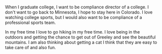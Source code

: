 <!DOCTYPE html>
<html lang="en">
  
<head>
    <meta charset="utf-8">
    <meta name="viewpoint" content="width=device-width">
   <title>BACS 200 - Page Template</title>
</head>
 
 <body>
    <h1<HTML Page</h1>
    <p>When I graduate college, I want to be compliance director of a college. I don't want to go back to Minnesota, I hope to stay here in Colorado. I love watching college sports, but I would also want to be compliance of a professional sports team.</p>
    <p>In my free time I love to go hiking in my free time. I love being in the outdoors and getting the chance to get out of Greeley and see the beautiful mountains. I am also thinking about getting a cat I think that they are easy to take care of and also fun.</p>
    </body>
    
   </html>
    
